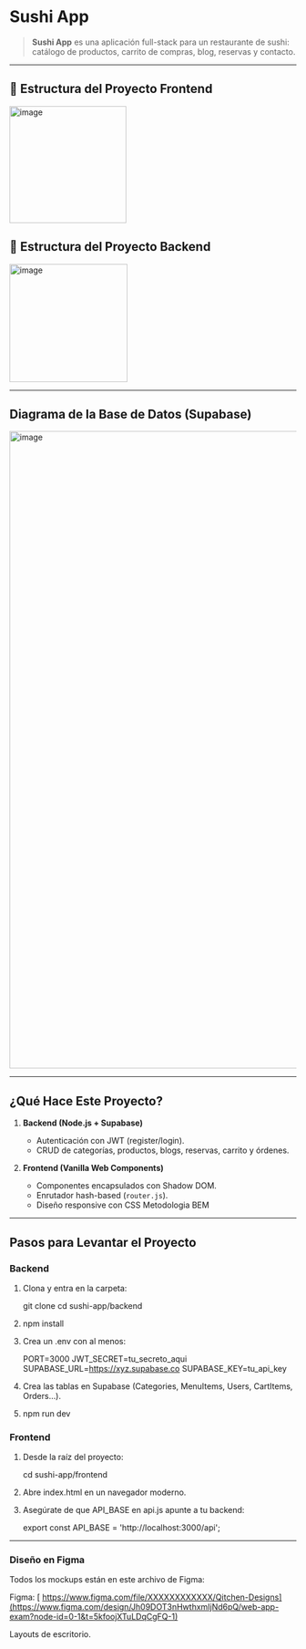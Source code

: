 # Sushi App
> **Sushi App** es una aplicación full-stack para un restaurante de sushi: catálogo de productos, carrito de compras, blog, reservas y contacto.

---

## 📂 Estructura del Proyecto Frontend
<img width="205" alt="image" src="https://github.com/user-attachments/assets/dc817a1a-23a7-4fc4-bc9d-138c8e366e96" />

## 📂 Estructura del Proyecto Backend
<img width="207" alt="image" src="https://github.com/user-attachments/assets/b951eab4-f073-4484-8a74-96367a676dd3" />

---

## Diagrama de la Base de Datos (Supabase)

<img width="1118" alt="image" src="https://github.com/user-attachments/assets/f87e9fbb-9f55-4ebd-9476-bca30a3734e9" />


---

## ¿Qué Hace Este Proyecto?

1. **Backend (Node.js + Supabase)**  
   - Autenticación con JWT (register/login).  
   - CRUD de categorías, productos, blogs, reservas, carrito y órdenes.  

2. **Frontend (Vanilla Web Components)**  
   - Componentes encapsulados con Shadow DOM.  
   - Enrutador hash-based (`router.js`).  
   - Diseño responsive con CSS Metodologia BEM

---

## Pasos para Levantar el Proyecto

### Backend

1. Clona y entra en la carpeta:
   
   git clone <repo-url>
   cd sushi-app/backend

2. npm install

3. Crea un .env con al menos:

    PORT=3000
    JWT_SECRET=tu_secreto_aqui
    SUPABASE_URL=https://xyz.supabase.co
    SUPABASE_KEY=tu_api_key 

4. Crea las tablas en Supabase (Categories, MenuItems, Users, CartItems, Orders…).

5. npm run dev

### Frontend

1. Desde la raíz del proyecto:

    cd sushi-app/frontend

2. Abre index.html en un navegador moderno.

3. Asegúrate de que API_BASE en api.js apunte a tu backend:

    export const API_BASE = 'http://localhost:3000/api';

---

### Diseño en Figma
Todos los mockups están en este archivo de Figma:

Figma: [ https://www.figma.com/file/XXXXXXXXXXXX/Qitchen-Designs](https://www.figma.com/design/Jh09DOT3nHwthxmIjNd6pQ/web-app-exam?node-id=0-1&t=5kfoojXTuLDqCgFQ-1)

Layouts de escritorio.


